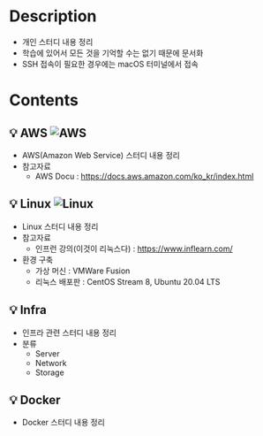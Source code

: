 # Description
- 개인 스터디 내용 정리
- 학습에 있어서 모든 것을 기억할 수는 없기 때문에 문서화
- SSH 접속이 필요한 경우에는 macOS 터미널에서 접속

# Contents

## 💡 AWS ![AWS](https://img.shields.io/badge/Amazon%20AWS-232F3E?style=flat-square&logo=Amazon%20AWS&logoColor=white)

* AWS(Amazon Web Service) 스터디 내용 정리 
* 참고자료
  * AWS Docu : https://docs.aws.amazon.com/ko_kr/index.html

## 💡 Linux ![Linux](https://img.shields.io/badge/Linux-FCC624?style=flat-square&logo=linux&logoColor=white)

* Linux 스터디 내용 정리 
* 참고자료   
  * 인프런 강의(이것이 리눅스다) : https://www.inflearn.com/
* 환경 구축
  * 가상 머신 : VMWare Fusion
  * 리눅스 배포판 : CentOS Stream 8, Ubuntu 20.04 LTS

   
## 💡 Infra
* 인프라 관련 스터디 내용 정리
* 분류
  * Server
  * Network
  * Storage 

## 💡 Docker
* Docker 스터디 내용 정리
